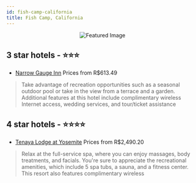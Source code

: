 ```yaml
---
id: fish-camp-california
title: Fish Camp, California
---
```


<center><img src="https://i.travelapi.com/hotels/5000000/4910000/4905100/4905068/e86c6fee_z.jpg" alt="Featured Image" /></center>


##  3 star hotels - ⭐️⭐️⭐️

-    [Narrow Gauge Inn](https://us.hurb.com/hotels/fish-camp/narrow-gauge-inn-JNP-JP560147?cmp=18055) Prices from R$613.49
   > Take advantage of recreation opportunities such as a seasonal outdoor pool or take in the view from a terrace and a garden. Additional features at this hotel include complimentary wireless Internet access, wedding services, and tour/ticket assistance

##  4 star hotels - ⭐️⭐️⭐️⭐️

-    [Tenaya Lodge at Yosemite](https://us.hurb.com/hotels/fish-camp/tenaya-lodge-at-yosemite-JNP-JP043079?cmp=18055) Prices from R$2,490.20
   > Relax at the full-service spa, where you can enjoy massages, body treatments, and facials. You're sure to appreciate the recreational amenities, which include 5 spa tubs, a sauna, and a fitness center. This resort also features complimentary wireless

